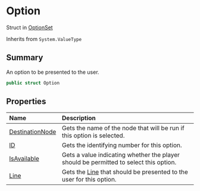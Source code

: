 # Option

Struct in [OptionSet](/docs/api/csharp/yarn.optionset.md)

Inherits from `System.ValueType`

## Summary


An option to be presented to the user.


```csharp
public struct Option
```

## Properties

|Name|Description|
|:---|:---|
|[DestinationNode](/docs/api/csharp/yarn.optionset.option.destinationnode.md)|Gets the name of the node that will be run if this option is selected.|
|[ID](/docs/api/csharp/yarn.optionset.option.id.md)|Gets the identifying number for this option.|
|[IsAvailable](/docs/api/csharp/yarn.optionset.option.isavailable.md)|Gets a value indicating whether the player should be permitted to select this option.|
|[Line](/docs/api/csharp/yarn.optionset.option.line.md)|Gets the  <a href="yarn.optionset.option.line.md">Line</a>  that should be presented to the user for this option.|

